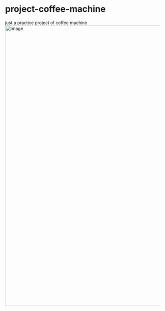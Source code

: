 # project-coffee-machine
just a practice project of coffee machine
<img width="1839" height="914" alt="image" src="https://github.com/user-attachments/assets/f7d20e5b-7269-4e0d-b00e-628f0e0a6a42" />


